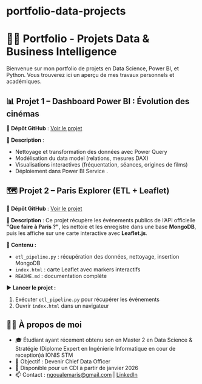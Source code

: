 # portfolio-data-projects
# 👨‍💻 Portfolio - Projets Data & Business Intelligence

Bienvenue sur mon portfolio de projets en Data Science, Power BI, et Python. Vous trouverez ici un aperçu de mes travaux personnels et académiques.

## 📊 Projet 1 – Dashboard Power BI : Évolution des cinémas

**🔗 Dépôt GitHub** : [Voir le projet](https://github.com/ngaristide/Dashbord_Projet_POWER-BI)

**📌 Description** :
- Nettoyage et transformation des données avec Power Query
- Modélisation du data model (relations, mesures DAX)
- Visualisations interactives (fréquentation, séances, origines de films)
- Déploiement dans Power BI Service
.
## 🗺️ Projet 2 – Paris Explorer (ETL + Leaflet)

**🔗 Dépôt GitHub** : [Voir le projet](https://github.com/ngaristide/paris-explorer.git) 

**📌 Description** :
Ce projet récupère les événements publics de l’API officielle **"Que faire à Paris ?"**, les nettoie et les enregistre dans une base **MongoDB**, puis les affiche sur une carte interactive avec **Leaflet.js**.

**🧩 Contenu :**
- `etl_pipeline.py` : récupération des données, nettoyage, insertion MongoDB
- `index.html` : carte Leaflet avec markers interactifs
- `README.md` : documentation complète

**▶️ Lancer le projet :**
1. Exécuter `etl_pipeline.py` pour récupérer les événements
2. Ouvrir `index.html` dans un navigateur


## 🧑‍💼 À propos de moi

- 🎓 Étudiant ayant récement obtenu son en Master 2 en Data Science & Stratégie (Diplome Expert en Ingénierie Informatique en cour de reception)à IONIS STM
- 📌 Objectif : Devenir Chief Data Officer
- 💼 Disponible pour un CDI à partir de janvier 2026
- 📫 Contact : ngoualemaris@gmail.com | [LinkedIn](https://www.linkedin.com/in/aristidengoualem/)
